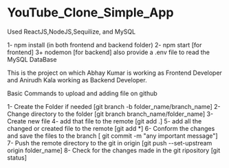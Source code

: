 # YouTube_Clone_Simple_App

Used ReactJS,NodeJS,Sequilize, and MySQL

1- npm install (in both frontend and backend folder)
2- npm start [for frontend]
3+ nodemon [for backend]
also provide a .env file to read the MySQL DataBase 

This is the project on which Abhay Kumar is working as Frontend Developer and Anirudh Kala working as Backend Developer.

Basic Commands to upload and adding file on github

1- Create the Folder if needed [git branch -b folder_name/branch_name] 2- Change directory to the folder [git branch branch_name/folder_name] 3- Create new file 4- add that file to the remote [git add .] 5- add all the changed or created file to the remote [git add *] 6- Conform the changes and save the files to the branch [ git commit -m "any important message"] 7- Push the remote directory to the git in origin [git push --set-upstream origin folder_name] 8- Check for the changes made in the git ripository [git status]
